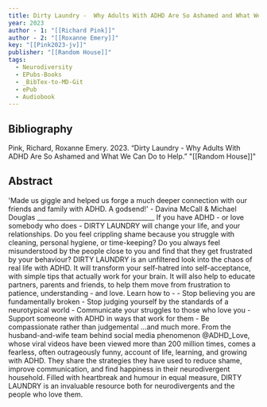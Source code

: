 ```yaml
---
title: Dirty Laundry -  Why Adults With ADHD Are So Ashamed and What We Can Do to Help
year: 2023
author - 1: "[[Richard Pink]]"
author - 2: "[[Roxanne Emery]]"
key: "[[Pink2023-jv]]"
publisher: "[[Random House]]"
tags:
  - Neurodiversity
  - EPubs-Books
  - _BibTex-to-MD-Git
  - ePub
  - Audiobook
---
```


## Bibliography
Pink, Richard, Roxanne Emery. 2023. “Dirty Laundry -  Why Adults With ADHD Are So Ashamed and What We Can Do to Help.” "[[Random House]]"

## Abstract
'Made us giggle and helped us forge a much deeper connection with our friends and family with ADHD. A godsend!' - Davina McCall \& Michael Douglas \_\_\_\_\_\_\_\_\_\_\_\_\_\_\_\_\_\_\_\_\_\_\_\_\_\_\_\_\_\_\_\_\_\_\_\_\_ If you have ADHD - or love somebody who does - DIRTY LAUNDRY will change your life, and your relationships. Do you feel crippling shame because you struggle with cleaning, personal hygiene, or time-keeping? Do you always feel misunderstood by the people close to you and find that they get frustrated by your behaviour? DIRTY LAUNDRY is an unfiltered look into the chaos of real life with ADHD. It will transform your self-hatred into self-acceptance, with simple tips that actually work for your brain. It will also help to educate partners, parents and friends, to help them move from frustration to patience, understanding - and love. Learn how to -  - Stop believing you are fundamentally broken - Stop judging yourself by the standards of a neurotypical world - Communicate your struggles to those who love you - Support someone with ADHD in ways that work for them - Be compassionate rather than judgemental ...and much more. From the husband-and-wife team behind social media phenomenon @ADHD\_Love, whose viral videos have been viewed more than 200 million times, comes a fearless, often outrageously funny, account of life, learning, and growing with ADHD. They share the strategies they have used to reduce shame, improve communication, and find happiness in their neurodivergent household. Filled with heartbreak and humour in equal measure, DIRTY LAUNDRY is an invaluable resource both for neurodivergents and the people who love them.